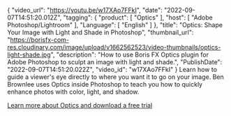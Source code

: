 {
"video_url": "https://youtu.be/w17XAo7FFkI",
  "date": "2022-09-07T14:51:20.012Z",
  "tagging": {
    "product": [
      "Optics"
    ],
    "host": [
      "Adobe Photoshop/Lightroom"
    ],
    "Language": [
      "English"
    ]
  },
  "title": "Optics: Shape Your Image with Light and Shade in Photoshop",
  "thumbnail_url": "https://borisfx-com-res.cloudinary.com/image/upload/v1662562523/video-thumbnails/optics-light-shade.jpg",
  "description": "How to use Boris FX Optics plugin for Adobe Photoshop to sculpt an image with light and shade.",
  "PublishDate": "2022-09-07T14:51:20.022Z",
  "video_id": "w17XAo7FFkI"
}
Learn how to guide a viewer's eye directly to where you want it to go on your image. Ben Brownlee uses Optics inside Photoshop to teach you how to quickly enhance photos with color, light, and shadow.

<a href="https://vfx.borisfx.com/optics-trial" target="_blank">Learn more about Optics and download a free trial</a>
